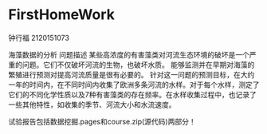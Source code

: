 # FirstHomeWork
钟行福 2120151073

海藻数据的分析
问题描述
    某些高浓度的有害藻类对河流生态环境的破坏是一个严重的问题。它们不仅破坏河流的生物，也破坏水质。
    能够监测并在早期对海藻的繁殖进行预测对提高河流质量是很有必要的。
针对这一问题的预测目标，在大约一年的时间内，在不同时间内收集了欧洲多条河流的水样。对于每个水样，测定了它们的不同化学性质以及7种有害藻类的存在频率。在水样收集过程中，也记录了一些其他特性，如收集的季节、河流大小和水流速度。

试验报告包括数据挖掘.pages和course.zip(源代码)两部分！
